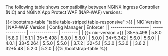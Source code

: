 The following table shows compatibility between NGINX Ingress Controller (NIC) and NGINX App Protect WAF (NAP-WAF) versions:

{{< bootstrap-table "table table-striped table-responsive" >}}
| NIC Version         | NAP-WAF Version | Config Manager | Enforcer |
| ------------------- | --------------- | -------------- | -------- |
| {{< nic-version >}} | 35+5.498        | 5.8.0          | 5.8.0    |
| 5.1.1               | 35+5.498        | 5.8.0          | 5.8.0    |
| 5.0.0               | 34+5.342        | 5.6.0          | 5.6.0    |
| 4.0.1               | 33+5.264        | 5.5.0          | 5.5.0    |
| 3.7.2               | 32+5.1          | 5.3.0          | 5.3.0    |
| 3.6.2               | 32+5.48         | 5.2.0          | 5.2.0    |
{{% /bootstrap-table %}}
